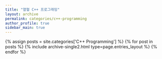 ```yaml
---
title: "열혈 C++ 프로그래밍"
layout: archive
permalink: categories/c++-programming
author_profile: true
sidebar_main: true
---
```


{% assign posts = site.categories['C++ Programming'] %}
{% for post in posts %} {% include archive-single2.html type=page.entries_layout %} {% endfor %}
